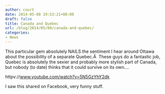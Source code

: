 ```yaml
---
author: court
date: 2014-05-08 19:53:21+00:00
draft: false
title: Canada and Quebec
url: /blog/2014/05/08/canada-and-quebec/
categories:
- News
---
```


This particular gem absolutely NAILS the sentiment I hear around Ottawa about the possibility of a separate Quebec.Â  These guys do a fantastic job, Quebec is absolutely the sexier and probably more stylish part of Canada, but nobody (to date) thinks that it could survive on its own....



httpv://www.youtube.com/watch?v=5N5GzYhY2dk

I saw this shared on Facebook, very funny stuff.
